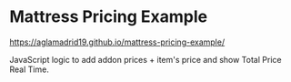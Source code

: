 # Mattress Pricing Example

https://aglamadrid19.github.io/mattress-pricing-example/

JavaScript logic to add addon prices + item's price and show Total Price Real Time.
